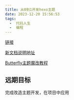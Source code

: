 ```yaml
---
title: 从0到1开发hexo主题
date: 2023-12-20 15:56:53
tags:
  -  代码人生
  -  编程
---
```


[链接](https://liuyib.github.io/2019/08/20/develop-hexo-theme-from-0-to-1/)

[新文档说明地址](https://redefine-docs.ohevan.com/footer)

[Butterfly主题魔改教程](https://butterfly.zhheo.com/Introduction.html)

## 远期目标

完成改造主题开发，在项目中应用
